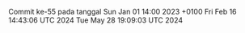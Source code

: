 Commit ke-55 pada tanggal Sun Jan 01 14:00 2023 +0100
Fri Feb 16 14:43:06 UTC 2024
Tue May 28 19:09:03 UTC 2024
